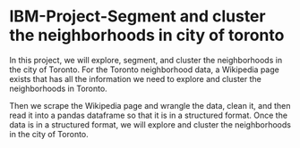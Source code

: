 # IBM-Project-Segment and cluster the neighborhoods in city of toronto

In this project, we will explore, segment, and cluster the neighborhoods in the city of Toronto. For the Toronto neighborhood data, a Wikipedia page exists that has all the information we need to explore and cluster the neighborhoods in Toronto. 

Then we scrape the Wikipedia page and wrangle the data, clean it, and then read it into a pandas dataframe so that it is in a structured format. Once the data is in a structured format, we will explore and cluster the neighborhoods in the city of Toronto.
